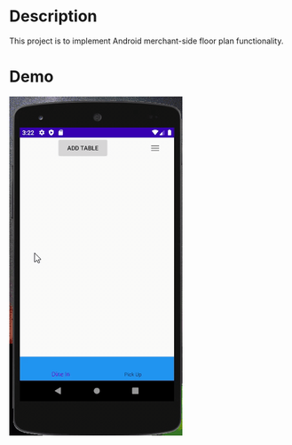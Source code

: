 # Description
This project is to implement Android merchant-side floor plan functionality.

# Demo

![](https://github.com/tank606/Tableflash_Simplified-version/blob/master/demo.gif)
